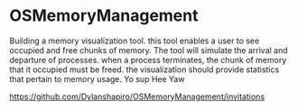 # OSMemoryManagement
Building a memory visualization tool. this tool enables a user to see occupied and free chunks of memory. The tool will simulate the arrival and departure of processes. when a process terminates, the chunk of memory that it occupied must be freed. the visualization should provide statistics that pertain to memory usage. 
Yo sup
Hee Yaw

https://github.com/Dylanshapiro/OSMemoryManagement/invitations
